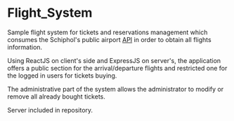 # Flight_System
Sample flight system for tickets and reservations management which consumes the Schiphol's public airport [API](https://www.schiphol.nl/en/developer-center/) in order to obtain all flights information.

Using ReactJS on client's side and ExpressJS on server's, the application offers a public section for the arrival/departure flights and restricted one for the logged in users for tickets buying.

The administrative part of the system allows the administrator to modify or remove all already bought tickets.

Server included in repository.